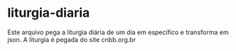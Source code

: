 liturgia-diaria
===============

Este arquivo pega a liturgia diária de um dia em específico e transforma em json.
A liturgia é pegada do site cnbb.org.br
